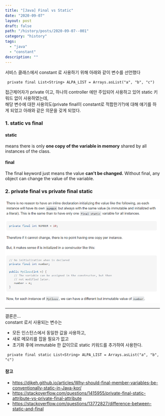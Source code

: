 ```yaml
---
title: "[Java] Final vs Static"
date: "2020-09-07"
layout: post
draft: false
path: "/history/posts/2020-09-07--001"
category: "history"
tags:
  - "java"
  - "constant"
description: ""
---
```


서비스 클래스에서 constant 로 사용하기 위해 아래와 같이 변수를 선언했다
```
 private final List<String> ALPA_LIST = Arrays.asList("a", "b", "c")
```
접근제어자가 private 이고, 하나의 controller 에만 주입되어 사용하고 있어
static 키워드 없이 사용하였는데,  
해당 변수에 대한 사용의도(private final이 constant로 적합한가?)에 대해 얘기를 하게 되었고
아래와 같은 의문을 갖게 되었다.

### 1. static vs final
#### static 
means there is only <strong>one copy of the variable in memory</strong> shared by all instances of the class.

#### final
The final keyword just means the value <strong>can't be changed.</strong> Without final, any object can change the value of the variable.

### 2. private final vs private final static
 
![](./1.PNG)

<hr>

결론은...  
constant 로서 사용되는 변수는
 - 모든 인스턴스에서 동일한 값을 사용하고,  
 - 새로 메모리를 잡을 필요가 없고
 - 초기화 후에 immutable 한 값이므로
static 키워드를 추가하여 사용한다.
```
 private final static List<String> ALPA_LIST = Arrays.asList("a", "b", "c")
```


#### 참고
- https://djkeh.github.io/articles/Why-should-final-member-variables-be-conventionally-static-in-Java-kor/
- https://stackoverflow.com/questions/1415955/private-final-static-attribute-vs-private-final-attribute
- https://stackoverflow.com/questions/13772827/difference-between-static-and-final

